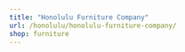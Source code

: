 ```yaml
---
title: "Honolulu Furniture Company"
url: /honolulu/honolulu-furniture-company/
shop: furniture
---
```

